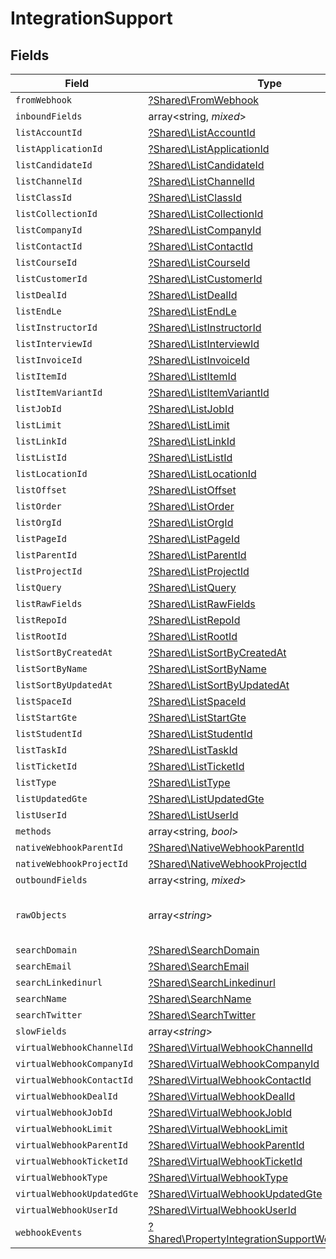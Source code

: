 # IntegrationSupport


## Fields

| Field                                                                                                             | Type                                                                                                              | Required                                                                                                          | Description                                                                                                       |
| ----------------------------------------------------------------------------------------------------------------- | ----------------------------------------------------------------------------------------------------------------- | ----------------------------------------------------------------------------------------------------------------- | ----------------------------------------------------------------------------------------------------------------- |
| `fromWebhook`                                                                                                     | [?Shared\FromWebhook](../../Models/Shared/FromWebhook.md)                                                         | :heavy_minus_sign:                                                                                                | N/A                                                                                                               |
| `inboundFields`                                                                                                   | array<string, *mixed*>                                                                                            | :heavy_minus_sign:                                                                                                | N/A                                                                                                               |
| `listAccountId`                                                                                                   | [?Shared\ListAccountId](../../Models/Shared/ListAccountId.md)                                                     | :heavy_minus_sign:                                                                                                | N/A                                                                                                               |
| `listApplicationId`                                                                                               | [?Shared\ListApplicationId](../../Models/Shared/ListApplicationId.md)                                             | :heavy_minus_sign:                                                                                                | N/A                                                                                                               |
| `listCandidateId`                                                                                                 | [?Shared\ListCandidateId](../../Models/Shared/ListCandidateId.md)                                                 | :heavy_minus_sign:                                                                                                | N/A                                                                                                               |
| `listChannelId`                                                                                                   | [?Shared\ListChannelId](../../Models/Shared/ListChannelId.md)                                                     | :heavy_minus_sign:                                                                                                | N/A                                                                                                               |
| `listClassId`                                                                                                     | [?Shared\ListClassId](../../Models/Shared/ListClassId.md)                                                         | :heavy_minus_sign:                                                                                                | N/A                                                                                                               |
| `listCollectionId`                                                                                                | [?Shared\ListCollectionId](../../Models/Shared/ListCollectionId.md)                                               | :heavy_minus_sign:                                                                                                | N/A                                                                                                               |
| `listCompanyId`                                                                                                   | [?Shared\ListCompanyId](../../Models/Shared/ListCompanyId.md)                                                     | :heavy_minus_sign:                                                                                                | N/A                                                                                                               |
| `listContactId`                                                                                                   | [?Shared\ListContactId](../../Models/Shared/ListContactId.md)                                                     | :heavy_minus_sign:                                                                                                | N/A                                                                                                               |
| `listCourseId`                                                                                                    | [?Shared\ListCourseId](../../Models/Shared/ListCourseId.md)                                                       | :heavy_minus_sign:                                                                                                | N/A                                                                                                               |
| `listCustomerId`                                                                                                  | [?Shared\ListCustomerId](../../Models/Shared/ListCustomerId.md)                                                   | :heavy_minus_sign:                                                                                                | N/A                                                                                                               |
| `listDealId`                                                                                                      | [?Shared\ListDealId](../../Models/Shared/ListDealId.md)                                                           | :heavy_minus_sign:                                                                                                | N/A                                                                                                               |
| `listEndLe`                                                                                                       | [?Shared\ListEndLe](../../Models/Shared/ListEndLe.md)                                                             | :heavy_minus_sign:                                                                                                | N/A                                                                                                               |
| `listInstructorId`                                                                                                | [?Shared\ListInstructorId](../../Models/Shared/ListInstructorId.md)                                               | :heavy_minus_sign:                                                                                                | N/A                                                                                                               |
| `listInterviewId`                                                                                                 | [?Shared\ListInterviewId](../../Models/Shared/ListInterviewId.md)                                                 | :heavy_minus_sign:                                                                                                | N/A                                                                                                               |
| `listInvoiceId`                                                                                                   | [?Shared\ListInvoiceId](../../Models/Shared/ListInvoiceId.md)                                                     | :heavy_minus_sign:                                                                                                | N/A                                                                                                               |
| `listItemId`                                                                                                      | [?Shared\ListItemId](../../Models/Shared/ListItemId.md)                                                           | :heavy_minus_sign:                                                                                                | N/A                                                                                                               |
| `listItemVariantId`                                                                                               | [?Shared\ListItemVariantId](../../Models/Shared/ListItemVariantId.md)                                             | :heavy_minus_sign:                                                                                                | N/A                                                                                                               |
| `listJobId`                                                                                                       | [?Shared\ListJobId](../../Models/Shared/ListJobId.md)                                                             | :heavy_minus_sign:                                                                                                | N/A                                                                                                               |
| `listLimit`                                                                                                       | [?Shared\ListLimit](../../Models/Shared/ListLimit.md)                                                             | :heavy_minus_sign:                                                                                                | N/A                                                                                                               |
| `listLinkId`                                                                                                      | [?Shared\ListLinkId](../../Models/Shared/ListLinkId.md)                                                           | :heavy_minus_sign:                                                                                                | N/A                                                                                                               |
| `listListId`                                                                                                      | [?Shared\ListListId](../../Models/Shared/ListListId.md)                                                           | :heavy_minus_sign:                                                                                                | N/A                                                                                                               |
| `listLocationId`                                                                                                  | [?Shared\ListLocationId](../../Models/Shared/ListLocationId.md)                                                   | :heavy_minus_sign:                                                                                                | N/A                                                                                                               |
| `listOffset`                                                                                                      | [?Shared\ListOffset](../../Models/Shared/ListOffset.md)                                                           | :heavy_minus_sign:                                                                                                | N/A                                                                                                               |
| `listOrder`                                                                                                       | [?Shared\ListOrder](../../Models/Shared/ListOrder.md)                                                             | :heavy_minus_sign:                                                                                                | N/A                                                                                                               |
| `listOrgId`                                                                                                       | [?Shared\ListOrgId](../../Models/Shared/ListOrgId.md)                                                             | :heavy_minus_sign:                                                                                                | N/A                                                                                                               |
| `listPageId`                                                                                                      | [?Shared\ListPageId](../../Models/Shared/ListPageId.md)                                                           | :heavy_minus_sign:                                                                                                | N/A                                                                                                               |
| `listParentId`                                                                                                    | [?Shared\ListParentId](../../Models/Shared/ListParentId.md)                                                       | :heavy_minus_sign:                                                                                                | N/A                                                                                                               |
| `listProjectId`                                                                                                   | [?Shared\ListProjectId](../../Models/Shared/ListProjectId.md)                                                     | :heavy_minus_sign:                                                                                                | N/A                                                                                                               |
| `listQuery`                                                                                                       | [?Shared\ListQuery](../../Models/Shared/ListQuery.md)                                                             | :heavy_minus_sign:                                                                                                | N/A                                                                                                               |
| `listRawFields`                                                                                                   | [?Shared\ListRawFields](../../Models/Shared/ListRawFields.md)                                                     | :heavy_minus_sign:                                                                                                | N/A                                                                                                               |
| `listRepoId`                                                                                                      | [?Shared\ListRepoId](../../Models/Shared/ListRepoId.md)                                                           | :heavy_minus_sign:                                                                                                | N/A                                                                                                               |
| `listRootId`                                                                                                      | [?Shared\ListRootId](../../Models/Shared/ListRootId.md)                                                           | :heavy_minus_sign:                                                                                                | N/A                                                                                                               |
| `listSortByCreatedAt`                                                                                             | [?Shared\ListSortByCreatedAt](../../Models/Shared/ListSortByCreatedAt.md)                                         | :heavy_minus_sign:                                                                                                | N/A                                                                                                               |
| `listSortByName`                                                                                                  | [?Shared\ListSortByName](../../Models/Shared/ListSortByName.md)                                                   | :heavy_minus_sign:                                                                                                | N/A                                                                                                               |
| `listSortByUpdatedAt`                                                                                             | [?Shared\ListSortByUpdatedAt](../../Models/Shared/ListSortByUpdatedAt.md)                                         | :heavy_minus_sign:                                                                                                | N/A                                                                                                               |
| `listSpaceId`                                                                                                     | [?Shared\ListSpaceId](../../Models/Shared/ListSpaceId.md)                                                         | :heavy_minus_sign:                                                                                                | N/A                                                                                                               |
| `listStartGte`                                                                                                    | [?Shared\ListStartGte](../../Models/Shared/ListStartGte.md)                                                       | :heavy_minus_sign:                                                                                                | N/A                                                                                                               |
| `listStudentId`                                                                                                   | [?Shared\ListStudentId](../../Models/Shared/ListStudentId.md)                                                     | :heavy_minus_sign:                                                                                                | N/A                                                                                                               |
| `listTaskId`                                                                                                      | [?Shared\ListTaskId](../../Models/Shared/ListTaskId.md)                                                           | :heavy_minus_sign:                                                                                                | N/A                                                                                                               |
| `listTicketId`                                                                                                    | [?Shared\ListTicketId](../../Models/Shared/ListTicketId.md)                                                       | :heavy_minus_sign:                                                                                                | N/A                                                                                                               |
| `listType`                                                                                                        | [?Shared\ListType](../../Models/Shared/ListType.md)                                                               | :heavy_minus_sign:                                                                                                | N/A                                                                                                               |
| `listUpdatedGte`                                                                                                  | [?Shared\ListUpdatedGte](../../Models/Shared/ListUpdatedGte.md)                                                   | :heavy_minus_sign:                                                                                                | N/A                                                                                                               |
| `listUserId`                                                                                                      | [?Shared\ListUserId](../../Models/Shared/ListUserId.md)                                                           | :heavy_minus_sign:                                                                                                | N/A                                                                                                               |
| `methods`                                                                                                         | array<string, *bool*>                                                                                             | :heavy_minus_sign:                                                                                                | N/A                                                                                                               |
| `nativeWebhookParentId`                                                                                           | [?Shared\NativeWebhookParentId](../../Models/Shared/NativeWebhookParentId.md)                                     | :heavy_minus_sign:                                                                                                | N/A                                                                                                               |
| `nativeWebhookProjectId`                                                                                          | [?Shared\NativeWebhookProjectId](../../Models/Shared/NativeWebhookProjectId.md)                                   | :heavy_minus_sign:                                                                                                | N/A                                                                                                               |
| `outboundFields`                                                                                                  | array<string, *mixed*>                                                                                            | :heavy_minus_sign:                                                                                                | N/A                                                                                                               |
| `rawObjects`                                                                                                      | array<*string*>                                                                                                   | :heavy_minus_sign:                                                                                                | objects that we map from in the integration                                                                       |
| `searchDomain`                                                                                                    | [?Shared\SearchDomain](../../Models/Shared/SearchDomain.md)                                                       | :heavy_minus_sign:                                                                                                | N/A                                                                                                               |
| `searchEmail`                                                                                                     | [?Shared\SearchEmail](../../Models/Shared/SearchEmail.md)                                                         | :heavy_minus_sign:                                                                                                | N/A                                                                                                               |
| `searchLinkedinurl`                                                                                               | [?Shared\SearchLinkedinurl](../../Models/Shared/SearchLinkedinurl.md)                                             | :heavy_minus_sign:                                                                                                | N/A                                                                                                               |
| `searchName`                                                                                                      | [?Shared\SearchName](../../Models/Shared/SearchName.md)                                                           | :heavy_minus_sign:                                                                                                | N/A                                                                                                               |
| `searchTwitter`                                                                                                   | [?Shared\SearchTwitter](../../Models/Shared/SearchTwitter.md)                                                     | :heavy_minus_sign:                                                                                                | N/A                                                                                                               |
| `slowFields`                                                                                                      | array<*string*>                                                                                                   | :heavy_minus_sign:                                                                                                | N/A                                                                                                               |
| `virtualWebhookChannelId`                                                                                         | [?Shared\VirtualWebhookChannelId](../../Models/Shared/VirtualWebhookChannelId.md)                                 | :heavy_minus_sign:                                                                                                | N/A                                                                                                               |
| `virtualWebhookCompanyId`                                                                                         | [?Shared\VirtualWebhookCompanyId](../../Models/Shared/VirtualWebhookCompanyId.md)                                 | :heavy_minus_sign:                                                                                                | N/A                                                                                                               |
| `virtualWebhookContactId`                                                                                         | [?Shared\VirtualWebhookContactId](../../Models/Shared/VirtualWebhookContactId.md)                                 | :heavy_minus_sign:                                                                                                | N/A                                                                                                               |
| `virtualWebhookDealId`                                                                                            | [?Shared\VirtualWebhookDealId](../../Models/Shared/VirtualWebhookDealId.md)                                       | :heavy_minus_sign:                                                                                                | N/A                                                                                                               |
| `virtualWebhookJobId`                                                                                             | [?Shared\VirtualWebhookJobId](../../Models/Shared/VirtualWebhookJobId.md)                                         | :heavy_minus_sign:                                                                                                | N/A                                                                                                               |
| `virtualWebhookLimit`                                                                                             | [?Shared\VirtualWebhookLimit](../../Models/Shared/VirtualWebhookLimit.md)                                         | :heavy_minus_sign:                                                                                                | N/A                                                                                                               |
| `virtualWebhookParentId`                                                                                          | [?Shared\VirtualWebhookParentId](../../Models/Shared/VirtualWebhookParentId.md)                                   | :heavy_minus_sign:                                                                                                | N/A                                                                                                               |
| `virtualWebhookTicketId`                                                                                          | [?Shared\VirtualWebhookTicketId](../../Models/Shared/VirtualWebhookTicketId.md)                                   | :heavy_minus_sign:                                                                                                | N/A                                                                                                               |
| `virtualWebhookType`                                                                                              | [?Shared\VirtualWebhookType](../../Models/Shared/VirtualWebhookType.md)                                           | :heavy_minus_sign:                                                                                                | N/A                                                                                                               |
| `virtualWebhookUpdatedGte`                                                                                        | [?Shared\VirtualWebhookUpdatedGte](../../Models/Shared/VirtualWebhookUpdatedGte.md)                               | :heavy_minus_sign:                                                                                                | N/A                                                                                                               |
| `virtualWebhookUserId`                                                                                            | [?Shared\VirtualWebhookUserId](../../Models/Shared/VirtualWebhookUserId.md)                                       | :heavy_minus_sign:                                                                                                | N/A                                                                                                               |
| `webhookEvents`                                                                                                   | [?Shared\PropertyIntegrationSupportWebhookEvents](../../Models/Shared/PropertyIntegrationSupportWebhookEvents.md) | :heavy_minus_sign:                                                                                                | N/A                                                                                                               |